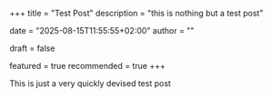 +++
title = "Test Post"
description = "this is nothing but a test post"

date = "2025-08-15T11:55:55+02:00"
author = ""

draft = false

featured = true
recommended = true
+++

This is just a very quickly devised test post